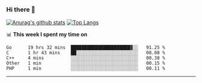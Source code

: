 ### Hi there 👋

<!--
**Yiwen-Chan/Yiwen-Chan** is a ✨ _special_ ✨ repository because its `README.md` (this file) appears on your GitHub profile.

Here are some ideas to get you started:

- 🔭 I’m currently working on ...
- 🌱 I’m currently learning ...
- 👯 I’m looking to collaborate on ...
- 🤔 I’m looking for help with ...
- 💬 Ask me about ...
- 📫 How to reach me: ...
- 😄 Pronouns: ...
- ⚡ Fun fact: ...
-->
[![Anurag's github stats](https://github-readme-stats.vercel.app/api?username=Yiwen-Chan)](https://github.com/anuraghazra/github-readme-stats)
[![Top Langs](https://github-readme-stats.vercel.app/api/top-langs/?username=Yiwen-Chan)](https://github.com/anuraghazra/github-readme-stats)

📊 **This week I spent my time on**
<!--START_SECTION:waka-->
```text
Go      19 hrs 32 mins  ██████████████████████▓░░   91.25 % 
C       1 hr 43 mins    ██░░░░░░░░░░░░░░░░░░░░░░░   08.08 % 
C++     4 mins          ░░░░░░░░░░░░░░░░░░░░░░░░░   00.38 % 
Other   1 min           ░░░░░░░░░░░░░░░░░░░░░░░░░   00.15 % 
PHP     1 min           ░░░░░░░░░░░░░░░░░░░░░░░░░   00.11 % 
```
<!--END_SECTION:waka-->

***

